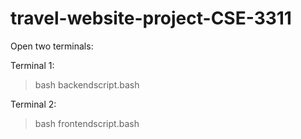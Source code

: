 # travel-website-project-CSE-3311

Open two terminals:

Terminal 1:

> bash backendscript.bash

Terminal 2:

> bash frontendscript.bash
